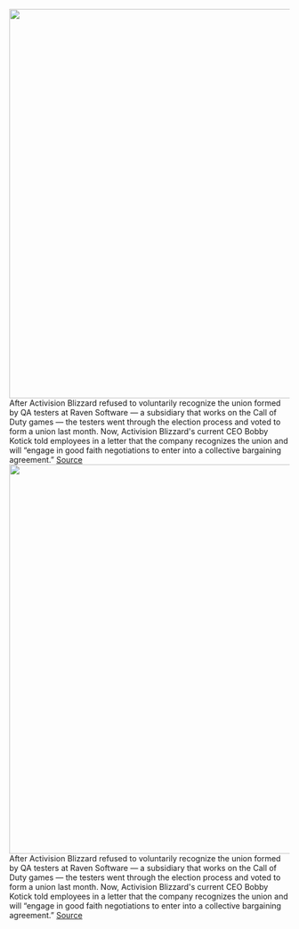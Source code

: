 <img src='https://cdn.vox-cdn.com/thumbor/gxhgjIlUm4akL2_OraczdQMXd9Q=/0x0:2040x1360/1200x800/filters:focal(857x517:1183x843)/cdn.vox-cdn.com/uploads/chorus_image/image/70963961/acastro_210729_1777_blizzard_0001.0.jpg' width='700px' /><br/>
After Activision Blizzard refused to voluntarily recognize the union formed by QA testers at Raven Software — a subsidiary that works on the Call of Duty games — the testers went through the election process and voted to form a union last month. Now, Activision Blizzard's current CEO Bobby Kotick told employees in a letter that the company recognizes the union and will “engage in good faith negotiations to enter into a collective bargaining agreement.”
<a href='https://www.theverge.com/2022/6/10/23162611/activision-blizzard-raven-qa-union-recognized-negotiations'> Source <a/><img src='https://cdn.vox-cdn.com/thumbor/gxhgjIlUm4akL2_OraczdQMXd9Q=/0x0:2040x1360/1200x800/filters:focal(857x517:1183x843)/cdn.vox-cdn.com/uploads/chorus_image/image/70963961/acastro_210729_1777_blizzard_0001.0.jpg' width='700px' /><br/>
After Activision Blizzard refused to voluntarily recognize the union formed by QA testers at Raven Software — a subsidiary that works on the Call of Duty games — the testers went through the election process and voted to form a union last month. Now, Activision Blizzard's current CEO Bobby Kotick told employees in a letter that the company recognizes the union and will “engage in good faith negotiations to enter into a collective bargaining agreement.”
<a href='https://www.theverge.com/2022/6/10/23162611/activision-blizzard-raven-qa-union-recognized-negotiations'> Source <a/>
